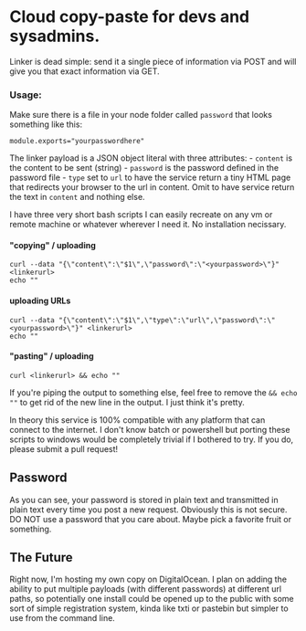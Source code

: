 # Cloud copy-paste for devs and sysadmins.

Linker is dead simple: send it a single piece of information via POST and will give you that exact information via GET.

### Usage:

Make sure there is a file in your node folder called `password` that looks something like this:  

    module.exports="yourpasswordhere"

The linker payload is a JSON object literal with three attributes:
    - `content` is the content to be sent (string)
    - `password` is the password defined in the password file
    - `type` set to `url` to have the service return a tiny HTML page that redirects your browser to the url in content. Omit to have service return the text in `content` and nothing else.

I have three very short bash scripts I can easily recreate on any vm or remote machine or whatever wherever I need it. No installation necissary.

#### "copying" / uploading
    curl --data "{\"content\":\"$1\",\"password\":\"<yourpassword>\"}" <linkerurl>                                                                 
    echo ""

#### uploading URLs 
    curl --data "{\"content\":\"$1\",\"type\":\"url\",\"password\":\"<yourpassword>\"}" <linkerurl>                                                                 
    echo ""
#### "pasting" / uploading
    curl <linkerurl> && echo "" 

If you're piping the output to something else, feel free to remove the `&& echo ""` to get rid of the new line in the output. I just think it's pretty.

In theory this service is 100% compatible with any platform that can connect to the internet. I don't know batch or powershell but porting these scripts to windows would be completely trivial if I bothered to try. If you do, please submit a pull request!

## Password

As you can see, your password is stored in plain text and transmitted in plain text every time you post a new request. Obviously this is not secure. DO NOT use a password that you care about. Maybe pick a favorite fruit or something.

## The Future

Right now, I'm hosting my own copy on DigitalOcean. I plan on adding the ability to put multiple payloads (with different passwords) at different url paths, so potentially one install could be opened up to the public with some sort of simple registration system, kinda like txti or pastebin but simpler to use from the command line.